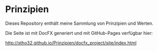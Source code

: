 # Prinzipien

Dieses Repository enthält meine Sammlung von Prinzipien und Werten.

Die Seite ist mit DocFX generiert und mit GitHub-Pages verfügbar hier:

http://stho32.github.io/Prinzipien/docfx_project/site/index.html

